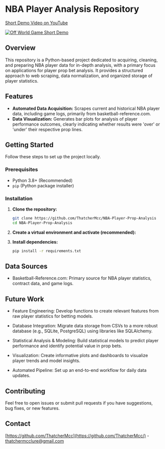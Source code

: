# NBA Player Analysis Repository

[Short Demo Video on YouTube](https://www.youtube.com/watch?v=sQPV7yabL-g&ab_channel=YeetleBandeetle)

[![Off World Game Short Demo](https://img.youtube.com/vi/sQPV7yabL-g/hqdefault.jpg)](https://www.youtube.com/watch?v=sQPV7yabL-g)

## Overview

This repository is a Python-based project dedicated to acquiring, cleaning, and preparing NBA player data for in-depth analysis, with a primary focus on applications for player prop bet analysis. It provides a structured approach to web scraping, data normalization, and organized storage of player statistics.

## Features

* **Automated Data Acquisition:** Scrapes current and historical NBA player data, including game logs, primarily from basketball-reference.com.
* **Data Visualization:** Generates bar plots for analysis of player performance outcomes, clearly indicating whether results were 'over' or 'under' their respective prop lines.
   
## Getting Started

Follow these steps to set up the project locally.

### Prerequisites

* Python 3.8+ (Recommended)
* `pip` (Python package installer)

### Installation

1.  **Clone the repository:**
    ```bash
    git clone https://github.com/ThatcherMcc/NBA-Player-Prop-Analysis
    cd NBA-Player-Prop-Analysis
    ```

2.  **Create a virtual environment and activate (recommended):**

3.  **Install dependencies:**
    ```bash
    pip install -r requirements.txt
    ```

## Data Sources
* Basketball-Reference.com: Primary source for NBA player statistics, contract data, and game logs.

## Future Work

* Feature Engineering: Develop functions to create relevant features from raw player statistics for betting models.

* Database Integration: Migrate data storage from CSVs to a more robust database (e.g., SQLite, PostgreSQL) using libraries like SQLAlchemy.

* Statistical Analysis & Modeling: Build statistical models to predict player performance and identify potential value in prop bets.

* Visualization: Create informative plots and dashboards to visualize player trends and model insights.

* Automated Pipeline: Set up an end-to-end workflow for daily data updates.

## Contributing
Feel free to open issues or submit pull requests if you have suggestions, bug fixes, or new features.

## Contact
[https://github.com/ThatcherMcc](https://github.com/ThatcherMcc/) - thatchermcclure@gmail.com
